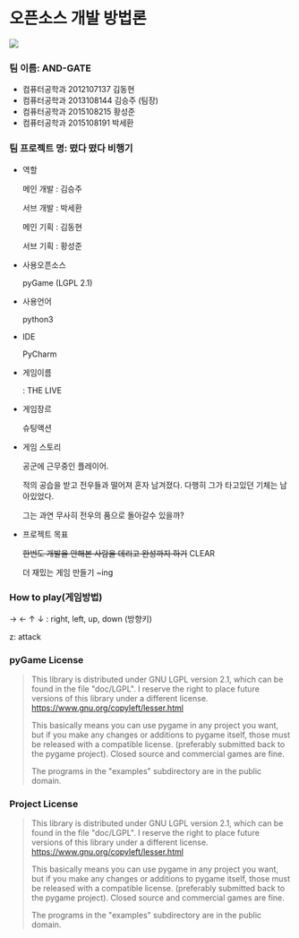 # **오픈소스 개발 방법론**

![](https://github.com/Chimaek/game_python/blob/master/game.gif)

### 팀 이름: AND-GATE

- 컴퓨터공학과 2012107137 김동현
- 컴퓨터공학과 2013108144 김승주 (팀장)
- 컴퓨터공학과 2015108215 황성준
- 컴퓨터공학과 2015108191 박세환

### 팀 프로젝트 명: 떴다 떴다 비행기 

- 역할  

  메인 개발 : 김승주 

  서브 개발 : 박세환  
  
  메인 기획 : 김동현 
  
  서브 기획 : 황성준 

- 사용오픈소스

     pyGame (LGPL 2.1)  

- 사용언어

  python3    

- IDE

    PyCharm
    
- 게임이름  

    : THE LIVE

- 게임장르

  슈팅액션   

- 게임 스토리

  공군에 근무중인 플레이어.     

  적의 공습을 받고 전우들과 떨어져 혼자 남겨졌다.  다행히 그가 타고있던 기체는 남아있었다.    

  그는 과연 무사히 전우의 품으로 돌아갈수 있을까?   

- 프로젝트 목표

  ~~한번도 개발을 안해본 사람을 데리고 완성까지 하기~~	CLEAR  

  더 재밌는 게임 만들기		~ing

### How to play(게임방법)

→ ← ↑ ↓ : right, left, up, down  (방향키)

z: attack

### pyGame License

> This library is distributed under GNU LGPL version 2.1, which can be found in the file "doc/LGPL". I reserve the right to place future versions of this library under a different license. <https://www.gnu.org/copyleft/lesser.html>
>
> This basically means you can use pygame in any project you want, but if you make any changes or additions to pygame itself, those must be released with a compatible license. (preferably submitted back to the pygame project). Closed source and commercial games are fine.
>
> The programs in the "examples" subdirectory are in the public domain.


### Project License

> This library is distributed under GNU LGPL version 2.1, which can be found in the file "doc/LGPL". I reserve the right to place future versions of this library under a different license. <https://www.gnu.org/copyleft/lesser.html>
>
> This basically means you can use pygame in any project you want, but if you make any changes or additions to pygame itself, those must be released with a compatible license. (preferably submitted back to the pygame project). Closed source and commercial games are fine.
>
> The programs in the "examples" subdirectory are in the public domain.

